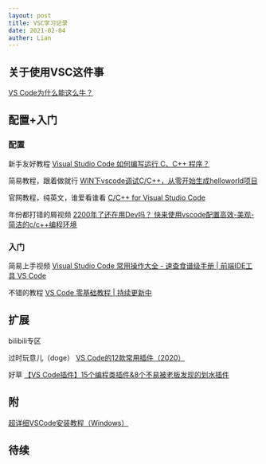 ```yaml
---
layout: post
title: VSC学习记录
date: 2021-02-04
auther: Lian
---
```


## 关于使用VSC这件事
[VS Code为什么能这么牛？](https://blog.csdn.net/coderising/article/details/100021895)

## 配置+入门
### 配置
新手友好教程
[Visual Studio Code 如何编写运行 C、C++ 程序？](https://www.zhihu.com/question/30315894/answer/154979413)

简易教程，跟着做就行
[WIN下vscode调试C/C++，从零开始生成helloworld项目](https://my.oschina.net/u/3669041/blog/1838710?tdsourcetag=s_pcqq_aiomsg)

官网教程，纯英文，谁爱看谁看
[C/C++ for Visual Studio Code](https://code.visualstudio.com/docs/languages/cpp)

年份都打错的屑视频
[2200年了还在用Dev吗？ 快来使用vscode配置高效-美观-简洁的c/c++编程环境](https://www.bilibili.com/video/BV14f4y127BC)

### 入门

简易上手视频
[Visual Studio Code 常用操作大全 - 速查食谱级手册 | 前端IDE工具 VS Code](https://www.bilibili.com/video/BV1oJ41177Qr)

不错的教程
[VS Code 零基础教程 | 持续更新中](https://www.bilibili.com/medialist/play/watchlater/BV1ty4y1S7mC)

## 扩展
bilibili专区

过时玩意儿（doge）
[VS Code的12款常用插件（2020）](https://www.bilibili.com/video/BV1C7411M7Qt)

好草
[【VS Code插件】15个编程类插件&8个不易被老板发现的划水插件](https://www.bilibili.com/video/BV165411h7dJ)

## 附
[超详细VSCode安装教程（Windows）](https://www.it610.com/article/1294413129278627840.htm)

## 待续